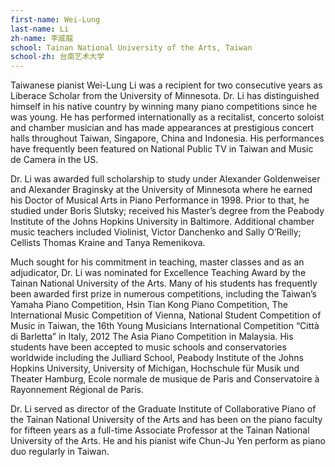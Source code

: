 ```yaml
---
first-name: Wei-Lung
last-name: Li
zh-name: 李威龍
school: Tainan National University of the Arts, Taiwan
school-zh: 台南艺术大学
---
```


Taiwanese pianist Wei-Lung Li was a recipient for two consecutive years as Liberace Scholar from the University of Minnesota. Dr. Li has distinguished himself in his native country by winning many piano competitions since he was young. He has performed internationally as a recitalist, concerto soloist and chamber musician and has made appearances at prestigious concert halls throughout Taiwan, Singapore, China and Indonesia. His performances have frequently been featured on National Public TV in Taiwan and Music de Camera in the US.

Dr. Li was awarded full scholarship to study under Alexander Goldenweiser and Alexander Braginsky at the University of Minnesota where he earned his Doctor of Musical Arts in Piano Performance in 1998. Prior to that, he studied under Boris Slutsky; received his Master’s degree from the Peabody Institute of the Johns Hopkins University in Baltimore.  Additional chamber music teachers included Violinist, Victor Danchenko and Sally O’Reilly; Cellists Thomas Kraine and Tanya Remenikova.

Much sought for his commitment in teaching, master classes and as an adjudicator, Dr. Li was nominated for Excellence Teaching Award by the Tainan National University of the Arts. Many of his students has frequently been awarded first prize in numerous competitions, including the Taiwan’s Yamaha Piano Competition, Hsin Tian Kong Piano Competition, The International Music Competition of Vienna, National Student Competition of Music in Taiwan, the 16th Young Musicians International Competition “Città di Barletta” in Italy, 2012 The Asia Piano Competition in Malaysia. His students have been accepted to music schools and conservatories worldwide including the Julliard School, Peabody Institute of the Johns Hopkins University, University of Michigan, Hochschule für Musik und Theater Hamburg, Ecole normale de musique de Paris and Conservatoire à Rayonnement Régional de Paris.

Dr. Li served as director of the Graduate Institute of Collaborative Piano of the Tainan National University of the Arts and has been on the piano faculty for fifteen years as a full-time Associate Professor at the Tainan National University of the Arts. He and his pianist wife Chun-Ju Yen perform as piano duo regularly in Taiwan.
